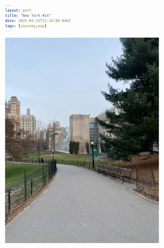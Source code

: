 ```yaml
---
layout: post
title: "New York #14"
date: 2025-03-23T22:24:09.046Z
tags: [journey,exp]
---
```


![New York #14](/assets/images/2025-03-23-image222409.png)

